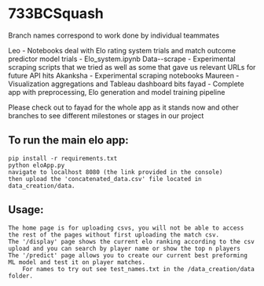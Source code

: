 # 733BCSquash

Branch names correspond to work done by individual teammates

Leo - Notebooks deal with Elo rating system trials and match outcome predictor model trials - Elo_system.ipynb
Data--scrape - Experimental scraping scripts that we tried as well as some that gave us relevant URLs for future API hits
Akanksha - Experimental scraping notebooks
Maureen - Visualization aggregations and Tableau dashboard bits
fayad - Complete app with preprocessing, Elo generation and model training pipeline

Please check out to fayad for the whole app as it stands now and other branches to see different milestones or stages in our project

## To run the main elo app:
    pip install -r requirements.txt
    python eloApp.py
    navigate to localhost 8080 (the link provided in the console)
    then upload the 'concatenated_data.csv' file located in data_creation/data.

## Usage:
    The home page is for uploading csvs, you will not be able to access the rest of the pages without first uploading the match csv.
    The '/display' page shows the current elo ranking according to the csv upload and you can search by player name or show the top n players
    The '/predict' page allows you to create our current best preforming ML model and test it on player matches.
        For names to try out see test_names.txt in the /data_creation/data folder.